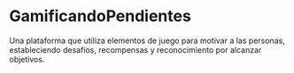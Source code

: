 # GamificandoPendientes
Una plataforma que utiliza elementos de juego para motivar a las personas, estableciendo desafíos, recompensas y reconocimiento por alcanzar objetivos.
